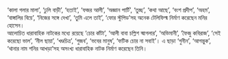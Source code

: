 ‘কালা গলার মালা’, ‘ঢুলি বাড়ী’, ‘হতাই’, ‘ফজর আলী’, ‘অজ্ঞান পার্টি’, ‘তুচ্ছ’, ‘কথা আছে’, ‘বংশ প্রদীপ’, ‘অহম’, ‘বাঙ্গালির বিয়ে’, ‘নিজের সঙ্গে দেখা’, ‘তুমি এলে তাই’, ‘ফোর স্টুপিড’সহ অনেক টেলিফিল্ম নির্মাণ করেছেন মনির হোসেন।  
আলোচিত ধারাবাহিক নাটকের মধ্যে রয়েছে ‘চোর কাঁটা’, ‘আলী বাবা চল্লিশ স্মাগলার’, ‘অভিমানী’, ‘ফৈজু কবিরাজ’, ‘সেই করেছো ভাল’, ‘নীল ছায়া’, ‘খণ্ডচিত্র’, ‘গুজব’, ‘ভবের মানুষ’, ‘ফটিক চোর না সবাই’। এ ছাড়া ‘গুনীন’, ‘আগন্তুক’, ‘থানার নাম শনির আখড়া’সহ অসংখ্য ধারাবাহিক নাটক নির্মাণ করেছেন তিনি।
